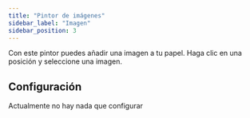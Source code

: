 ```yaml
---
title: "Pintor de imágenes"
sidebar_label: "Imagen"
sidebar_position: 3
---
```


Con este pintor puedes añadir una imagen a tu papel. Haga clic en una posición y seleccione una imagen.

## Configuración

Actualmente no hay nada que configurar
